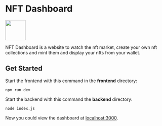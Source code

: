 # NFT Dashboard

<img src="/home/tammo/Documents/nft-analytics-dashboard/frontend/src/assets/logo.svg" width="64" height="64">

NFT Dashboard is a website to watch the nft market, create your own nft collections and mint them and display your nfts from your wallet.

## Get Started

Start the frontend with this command in the **frontend** directory:

```shell
npm run dev
```

Start the backend with this command the **backend** directory:

```shell
node index.js
```

Now you could view the dashboard at [localhost:3000](localhost:3000).
